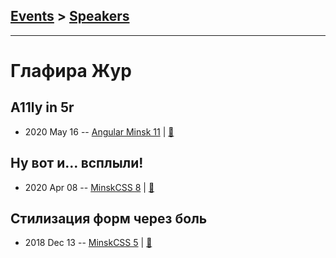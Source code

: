 ## [Events](../README.md) > [Speakers](../speakers.md)
---

# Глафира Жур

## A11ly in 5r
- 2020 May 16 -- [Angular Minsk 11](https://www.youtube.com/watch?v=xEO00Fz_5Us)  | [:notebook:](https://docs.google.com/presentation/d/1c3ub6vX1XH_oEAzykVIqqc5KPGtS50GuGbrjih22qEE)  
## Ну вот и… всплыли!
- 2020 Apr 08 -- [MinskCSS 8](https://youtu.be/BRbR0wXhO38?t=5787)  | [:notebook:](https://glafirazhur.github.io/popups-a11y/)  
## Стилизация форм через боль
- 2018 Dec 13 -- [MinskCSS 5](https://www.youtube.com/watch?v=jW0TKZAUAUU)  | [:notebook:](https://glafirazhur.github.io/formsthroughthepain/)  
